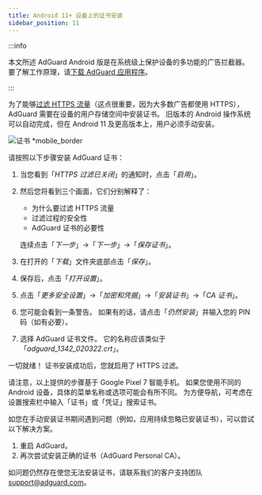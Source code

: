 ```yaml
---
title: Android 11+ 设备上的证书安装
sidebar_position: 11
---
```


:::info

本文所述 AdGuard Android 版是在系统级上保护设备的多功能的广告拦截器。 要了解工作原理，请[下载 AdGuard 应用程序](https://agrd.io/download-kb-adblock)。

:::

为了能够[过滤 HTTPS 流量](/general/https-filtering/what-is-https-filtering.md)（这点很重要，因为大多数广告都使用 HTTPS），AdGuard 需要在设备的用户存储空间中安装证书。 旧版本的 Android 操作系统可以自动完成，但在 Android 11 及更高版本上，用户必须手动安装。

![证书 *mobile_border](https://cdn.adtidy.org/content/kb/ad_blocker/android/solving_problems/manual-certificate/g.gif)

请按照以下步骤安装 AdGuard 证书：

1. 当您看到「*HTTPS 过滤已关闭*」的通知时，点击「*启用*」。

1. 然后您将看到三个画面，它们分别解释了：
    - 为什么要过滤 HTTPS 流量
    - 过滤过程的安全性
    - AdGuard 证书的必要性

    连续点击「*下一步*」→「*下一步*」→「*保存证书*」。

1. 在打开的「*下载*」文件夹底部点击「*保存*」。

1. 保存后，点击「*打开设置*」。

1. 点击「*更多安全设置*」→「*加密和凭据*」→「*安装证书*」→「*CA 证书*」。

1. 您可能会看到一条警告。 如果有的话，请点击「*仍然安装*」并输入您的 PIN 码（如有必要）。

1. 选择 AdGuard 证书文件。 它的名称应该类似于「*adguard_1342_020322.crt*」。

一切就绪！ 证书安装成功后，您就启用了 HTTPS 过滤。

请注意，以上提供的步骤基于 Google Pixel 7 智能手机。 如果您使用不同的 Android 设备，具体的菜单名称或选项可能会有所不同。 为方便导航，可考虑在设置搜索栏中输入「证书」或「凭证」搜索证书。

如您在手动安装证书期间遇到问题（例如，应用持续忽略已安装证书），可以尝试以下解决方案。

1. 重启 AdGuard。
2. 再次尝试安装正确的证书（AdGuard Personal CA）。

如问题仍然存在使您无法安装证书，请联系我们的客户支持团队 <support@adguard.com>。
